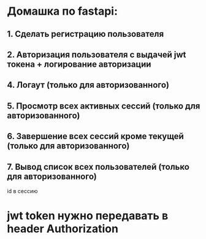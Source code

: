 # Домашка по fastapi:
## 1. Сделать регистрацию пользователя
## 2. Авторизация пользователя с выдачей jwt токена + логирование авторизации
## 4. Логаут (только для авторизованного)
## 5. Просмотр всех активных сессий (только для авторизованного)
## 6. Завершение всех сессий кроме текущей (только для авторизованного)
## 7. Вывод список всех пользователей (только для авторизованного)
id в сессию
# jwt token нужно передавать в header Authorization
